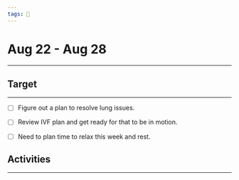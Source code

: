 ```yaml
---
tags: 📆
---
```


# Aug 22 - Aug 28
---


## Target
---

- [ ] Figure out a plan to resolve lung issues.
- [ ] Review IVF plan and get ready for that to be in motion.
- [ ] Need to plan time to relax this week and rest.


## Activities
---

